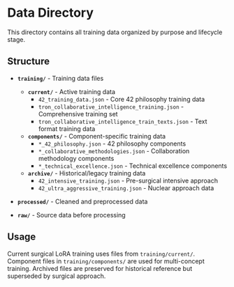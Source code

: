 # Data Directory

This directory contains all training data organized by purpose and lifecycle stage.

## Structure

- **`training/`** - Training data files
  - **`current/`** - Active training data
    - `42_training_data.json` - Core 42 philosophy training data
    - `tron_collaborative_intelligence_training.json` - Comprehensive training set
    - `tron_collaborative_intelligence_train_texts.json` - Text format training data
  - **`components/`** - Component-specific training data
    - `*_42_philosophy.json` - 42 philosophy components
    - `*_collaborative_methodologies.json` - Collaboration methodology components
    - `*_technical_excellence.json` - Technical excellence components
  - **`archive/`** - Historical/legacy training data
    - `42_intensive_training.json` - Pre-surgical intensive approach
    - `42_ultra_aggressive_training.json` - Nuclear approach data

- **`processed/`** - Cleaned and preprocessed data
- **`raw/`** - Source data before processing

## Usage

Current surgical LoRA training uses files from `training/current/`.
Component files in `training/components/` are used for multi-concept training.
Archived files are preserved for historical reference but superseded by surgical approach.